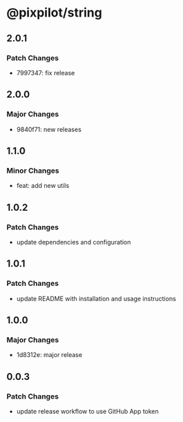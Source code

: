 # @pixpilot/string

## 2.0.1

### Patch Changes

- 7997347: fix release

## 2.0.0

### Major Changes

- 9840f71: new releases

## 1.1.0

### Minor Changes

- feat: add new utils

## 1.0.2

### Patch Changes

- update dependencies and configuration

## 1.0.1

### Patch Changes

- update README with installation and usage instructions

## 1.0.0

### Major Changes

- 1d8312e: major release

## 0.0.3

### Patch Changes

- update release workflow to use GitHub App token

